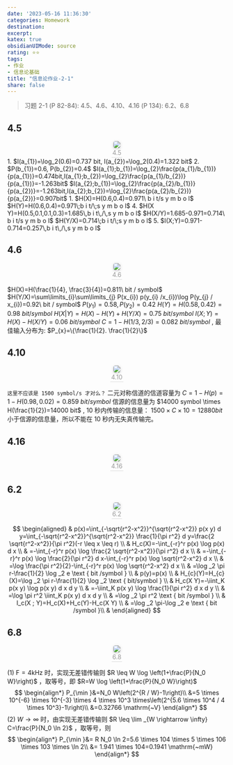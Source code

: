 ```yaml
---
date: '2023-05-16 11:36:30'
categories: Homework 
destination: 
excerpt: 
katex: true
obsidianUIMode: source
rating: ⭐⭐
tags:  
- 作业 
- 信息论基础 
title: "信息论作业-2-1"
share: false
---
```


> 习题 2-1 (P 82-84): 4.5、4.6、4.10、4.16 
> (P 134): 6.2、6.8

## 4.5 

<center>
    <img style="border-radius: 0.3125em;
    box-shadow: 0 2px 4px 0 rgba(34,36,38,.12),0 2px 10px 0 rgba(34,36,38,.08);"
    src="https://search.pstatic.net/common?src=https://i.imgur.com/tLsYK5q.png">
    <br>
    <div style="color:orange; border-bottom: 1px solid #d9d9d9;
    display: inline-block;
    color: #999;
    padding: 2px;">4.5
    </div>
</center>
1. $I(a_{1})=\log_2(0.6)=0.737 bit, I(a_{2})=\log_2(0.4)=1.322 bit$
2. $P(b_{1})=0.6, P(b_{2})=0.4$
    $I(a_{1};b_{1})=\log_{2}\frac{p(a_{1}/b_{1})}{p(a_{1})}=0.474bit,I(a_{1};b_{2})=\log_{2}\frac{p(a_{1}/b_{2})}{p(a_{1})}=-1.263bit$
    $I(a_{2};b_{1})=\log_{2}\frac{p(a_{2}/b_{1})}{p(a_{2})}=-1.263bit,I(a_{2};b_{2})=\log_{2}\frac{p(a_{2}/b_{2})}{p(a_{2})}=0.907bit$
1. $H(X)=H(0.6,0.4)=0.971\ b i t/s y m b o l$
    $H(Y)=H(0.6,0.4)=0.971\;b i t/\;s y m b o l$
4. $H(X Y)=H(0.5,0.1,0.1,0.3)=1.685\,b i t\,/\,s y m b o l$
	$H(X/Y)=1.685-0.971=0.714\ b i t/s y m b o l$
	$H(Y/X)=0.714\;b i t/\;s y m b o l$
5. $I(X;Y)=0.971-0.714=0.257\,b i t\,/\,s y m b o l$

## 4.6

<center>
    <img style="border-radius: 0.3125em;
    box-shadow: 0 2px 4px 0 rgba(34,36,38,.12),0 2px 10px 0 rgba(34,36,38,.08);"
    src="https://search.pstatic.net/common?src=https://i.imgur.com/VKvjxOD.png">
    <br>
    <div style="color:orange; border-bottom: 1px solid #d9d9d9;
    display: inline-block;
    color: #999;
    padding: 2px;">4.6
    </div>
</center>

$H(X)=H(\frac{1}{4}, \frac{3}{4})=0.811\ bit / symbol$ 
$H(Y/X)=\sum\limits_{i}\sum\limits_{j} P(x_{i}) p(y_{i} /x_{i})\log P(y_{j} / x_{i})=0.92\ bit / symbol$
$P(y_{1})=0.58, P(y_{2})=0.42$
$H(Y)=H(0.58, 0.42)=0.98 \ bit/ symbol$
$H(X|Y)=H(X)-H(Y)+H(Y/X)=0.75\ bit / symbol$
$I(X;Y)=H(X)-H(X/Y)=0.06\ bit / symbol$
$C=1-H(1/3, 2/3)=0.082\ bit / symbol$ , 最佳输入分布为: $P_{x}=\{\frac{1}{2}. \frac{1}{2}\}$

## 4.10

<center>
    <img style="border-radius: 0.3125em;
    box-shadow: 0 2px 4px 0 rgba(34,36,38,.12),0 2px 10px 0 rgba(34,36,38,.08);"
    src="https://search.pstatic.net/common?src=https://i.imgur.com/8GxXhCk.png">
    <br>
    <div style="color:orange; border-bottom: 1px solid #d9d9d9;
    display: inline-block;
    color: #999;
    padding: 2px;">4.10
    </div>
</center>

`这里不应该是 1500 symbol/s 才对么？`
二元对称信道的信道容量为 $C=1-H(p)=1-H(0.98,0.02)=0.859\  bit/symbol$
信源的信息量为 $14000 symbol \times H(\frac{1}{2})=14000 bit$ , 
10 秒内传输的信息量： $1500\times C \times 10=12880 bit$
小于信源的信息量，所以不能在 10 秒内无失真传输完。
## 4.16
<center>
    <img style="border-radius: 0.3125em;
    box-shadow: 0 2px 4px 0 rgba(34,36,38,.12),0 2px 10px 0 rgba(34,36,38,.08);"
    src="https://search.pstatic.net/common?src=https://i.imgur.com/klBqgMX.png">
    <br>
    <div style="color:orange; border-bottom: 1px solid #d9d9d9;
    display: inline-block;
    color: #999;
    padding: 2px;">4.16
    </div>
</center>




## 6.2
<center>
    <img style="border-radius: 0.3125em;
    box-shadow: 0 2px 4px 0 rgba(34,36,38,.12),0 2px 10px 0 rgba(34,36,38,.08);"
    src="https://search.pstatic.net/common?src=https://i.imgur.com/i4bcw8b.png">
    <br>
    <div style="color:orange; border-bottom: 1px solid #d9d9d9;
    display: inline-block;
    color: #999;
    padding: 2px;">6.2
    </div>
</center>

$$
\begin{aligned}
& p(x)=\int_{-\sqrt{r^2-x^2}}^{\sqrt{r^2-x^2}} p(x y) d y=\int_{-\sqrt{r^2-x^2}}^{\sqrt{r^2-x^2}} \frac{1}{\pi r^2} d y=\frac{2 \sqrt{r^2-x^2}}{\pi r^2}(-r \leq x \leq r) \\
& H_c(X)=-\int_{-r}^r p(x) \log p(x) d x \\
& =-\int_{-r}^r p(x) \log \frac{2 \sqrt{r^2-x^2}}{\pi r^2} d x \\
& =-\int_{-r}^r p(x) \log \frac{2}{\pi r^2} d x-\int_{-r}^r p(x) \log \sqrt{r^2-x^2} d x \\
& =\log \frac{\pi r^2}{2}-\int_{-r}^r p(x) \log \sqrt{r^2-x^2} d x \\
& =\log _2 \pi r-\frac{1}{2} \log _2 e \text { bit /symbol } \\
& p(y)=p(x) \\
& H_{c}(Y)=H_{c}(X)=\log _2 \pi r-\frac{1}{2} \log _2 \text { bit/symbol } \\
& H_c(X Y)=-\iint_K p(x y) \log p(x y) d x d y \\
& =-\iint_K p(x y) \log \frac{1}{\pi r^2} d x d y \\
& =\log \pi r^2 \iint_K p(x y) d x d y \\
& =\log _2 \pi r^2 \text { bit /symbol } \\
& I_c(X ; Y)=H_c(X)+H_c(Y)-H_c(X Y) \\
& =\log _2 \pi-\log _2 e \text { bit /symbol }\\
&
\end{aligned}
$$



## 6.8
<center>
    <img style="border-radius: 0.3125em;
    box-shadow: 0 2px 4px 0 rgba(34,36,38,.12),0 2px 10px 0 rgba(34,36,38,.08);"
    src="https://search.pstatic.net/common?src=https://i.imgur.com/SsSZsoi.png">
    <br>
    <div style="color:orange; border-bottom: 1px solid #d9d9d9;
    display: inline-block;
    color: #999;
    padding: 2px;">6.8
    </div>
</center>

(1) $\mathrm{F}=4 \mathrm{kHz}$ 时，实现无差错传输则 $R \leq W \log \left(1+\frac{P}{N_0 W}\right)$ ，取等号，即 $R=W \log \left(1+\frac{P}{N_0 W}\right)$
$$
\begin{align*}
P_{\min }&=N_0 W\left(2^{R / W}-1\right)\\
&=5 \times 10^{-6} \times 10^{-3} \times 4 \times 10^3 \times\left(2^{5.6 \times 10^4 / 4 \times 10^3}-1\right)\\
&=0.32766 \mathrm{~V}
\end{align*}
$$
(2) $W \rightarrow \infty$ 时，由实现无差错传输则 $R \leq \lim _{W \rightarrow \infty} C=\frac{P}{N_0 \ln 2}$ ，取等号，则
$$
\begin{align*}
P_{\min }&= R N_0 \ln 2=5.6 \times 104 \times 5 \times 106 \times 103 \times \ln 2\\
&= 1.941 \times 104=0.1941 \mathrm{~mW}
\end{align*}
$$
